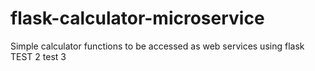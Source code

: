 # flask-calculator-microservice
Simple calculator functions to be accessed as web services using flask TEST 2 test 3

